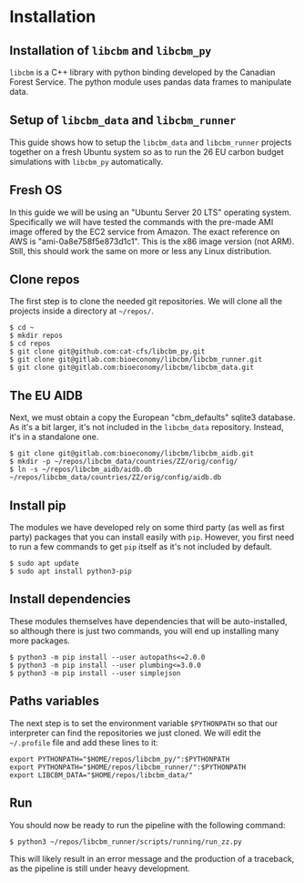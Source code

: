 # Installation

## Installation of `libcbm` and `libcbm_py`

`libcbm` is a C++ library with python binding developed by the Canadian Forest Service.
The python module uses pandas data frames to manipulate data.


## Setup of `libcbm_data` and `libcbm_runner`

This guide shows how to setup the `libcbm_data` and `libcbm_runner` projects together on a fresh Ubuntu system so as to run the 26 EU carbon budget simulations with `libcbm_py` automatically.

## Fresh OS

In this guide we will be using an "Ubuntu Server 20 LTS" operating system. Specifically we will have tested the commands with the pre-made AMI image offered by the EC2 service from Amazon. The exact reference on AWS is "ami-0a8e758f5e873d1c1". This is the x86 image version (not ARM). Still, this should work the same on more or less any Linux distribution.

## Clone repos

The first step is to clone the needed git repositories. We will clone all the projects inside a directory at `~/repos/`.

    $ cd ~
    $ mkdir repos
    $ cd repos
    $ git clone git@github.com:cat-cfs/libcbm_py.git
    $ git clone git@gitlab.com:bioeconomy/libcbm/libcbm_runner.git
    $ git clone git@gitlab.com:bioeconomy/libcbm/libcbm_data.git

## The EU AIDB

Next, we must obtain a copy the European "cbm_defaults" sqlite3 database. As it's a bit larger, it's not included in the `libcbm_data` repository. Instead, it's in a standalone one.

    $ git clone git@gitlab.com:bioeconomy/libcbm/libcbm_aidb.git
    $ mkdir -p ~/repos/libcbm_data/countries/ZZ/orig/config/
    $ ln -s ~/repos/libcbm_aidb/aidb.db ~/repos/libcbm_data/countries/ZZ/orig/config/aidb.db

## Install pip

The modules we have developed rely on some third party (as well as first party) packages that you can install easily with `pip`. However, you first need to run a few commands to get `pip` itself as it's not included by default.

    $ sudo apt update
    $ sudo apt install python3-pip

## Install dependencies

These modules themselves have dependencies that will be auto-installed, so although there is just two commands, you will end up installing many more packages.

    $ python3 -m pip install --user autopaths<=2.0.0
    $ python3 -m pip install --user plumbing<=3.0.0
    $ python3 -m pip install --user simplejson

## Paths variables

The next step is to set the environment variable `$PYTHONPATH` so that our interpreter can find the repositories we just cloned. We will edit the `~/.profile` file and add these lines to it:

    export PYTHONPATH="$HOME/repos/libcbm_py/":$PYTHONPATH
    export PYTHONPATH="$HOME/repos/libcbm_runner/":$PYTHONPATH
    export LIBCBM_DATA="$HOME/repos/libcbm_data/"

## Run

You should now be ready to run the pipeline with the following command:

    $ python3 ~/repos/libcbm_runner/scripts/running/run_zz.py

This will likely result in an error message and the production of a traceback, as the pipeline is still under heavy development.
